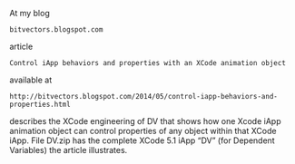 At my blog

	bitvectors.blogspot.com

article

	Control iApp behaviors and properties with an XCode animation object

available at

	http://bitvectors.blogspot.com/2014/05/control-iapp-behaviors-and-properties.html

describes the XCode engineering of DV that shows how one Xcode iApp animation object can control properties of any object within that XCode iApp. File DV.zip has the complete XCode 5.1 iApp “DV” (for Dependent Variables) the article illustrates.